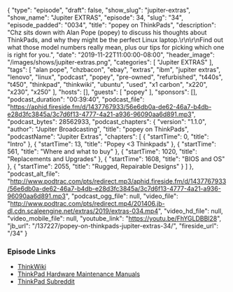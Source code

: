 {
  "type": "episode",
  "draft": false,
  "show_slug": "jupiter-extras",
  "show_name": "Jupiter EXTRAS",
  "episode": 34,
  "slug": "34",
  "episode_padded": "0034",
  "title": "popey on ThinkPads",
  "description": "Chz sits down with Alan Pope (popey) to discuss his thoughts about ThinkPads, and why they might be the perfect Linux laptop.\r\n\r\nFind out what those model numbers really mean, plus our tips for picking which one is right for you.",
  "date": "2019-11-22T11:00:00-08:00",
  "header_image": "/images/shows/jupiter-extras.png",
  "categories": [
    "Jupiter EXTRAS"
  ],
  "tags": [
    "alan pope",
    "chzbacon",
    "ebay",
    "extras",
    "ibm",
    "jupiter extras",
    "lenovo",
    "linux",
    "podcast",
    "popey",
    "pre-owned",
    "refurbished",
    "t440s",
    "t450",
    "thinkpad",
    "thinkwiki",
    "ubuntu",
    "used",
    "x1 carbon",
    "x220",
    "x230",
    "x250"
  ],
  "hosts": [],
  "guests": [
    "popey"
  ],
  "sponsors": [],
  "podcast_duration": "00:39:40",
  "podcast_file": "https://aphid.fireside.fm/d/1437767933/56e6db0a-de62-46a7-b4db-e28d3fc3845a/3c7d6f13-4777-4a21-a936-96090aa6d891.mp3",
  "podcast_bytes": 28562933,
  "podcast_chapters": {
    "version": "1.1.0",
    "author": "Jupiter Broadcasting",
    "title": "popey on ThinkPads",
    "podcastName": "Jupiter Extras",
    "chapters": [
      {
        "startTime": 0,
        "title": "Intro"
      },
      {
        "startTime": 13,
        "title": "Popey <3 Thinkpads"
      },
      {
        "startTime": 561,
        "title": "Where and what to buy"
      },
      {
        "startTime": 1020,
        "title": "Replacements and Upgrades"
      },
      {
        "startTime": 1608,
        "title": "BIOS and OS"
      },
      {
        "startTime": 2055,
        "title": "Rugged, Repairable Designs"
      }
    ]
  },
  "podcast_alt_file": "http://www.podtrac.com/pts/redirect.mp3/aphid.fireside.fm/d/1437767933/56e6db0a-de62-46a7-b4db-e28d3fc3845a/3c7d6f13-4777-4a21-a936-96090aa6d891.mp3",
  "podcast_ogg_file": null,
  "video_file": "http://www.podtrac.com/pts/redirect.mp4/201406.jb-dl.cdn.scaleengine.net/extras/2019/extras-034.mp4",
  "video_hd_file": null,
  "video_mobile_file": null,
  "youtube_link": "https://youtu.be/FhYGLDBBl28",
  "jb_url": "/137227/popey-on-thinkpads-jupiter-extras-34/",
  "fireside_url": "/34"
}


### Episode Links

  * [ThinkWiki](https://www.thinkwiki.org/wiki/ThinkWiki "ThinkWiki")
  * [ThinkPad Hardware Maintenance Manuals](https://support.lenovo.com/us/en/ "ThinkPad Hardware Maintenance Manuals")
  * [ThinkPad Subreddit](https://www.reddit.com/r/thinkpad/ "ThinkPad Subreddit")


